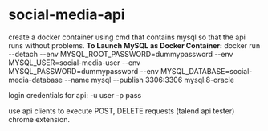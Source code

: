 # social-media-api

create a docker container using cmd that contains mysql so that the api runs without problems.
**To Launch MySQL as Docker Container:**
docker run --detach --env MYSQL_ROOT_PASSWORD=dummypassword --env MYSQL_USER=social-media-user --env MYSQL_PASSWORD=dummypassword --env MYSQL_DATABASE=social-media-database --name mysql --publish 3306:3306 mysql:8-oracle

login credentials for api:
-u user
-p pass

use api clients to execute POST, DELETE requests (talend api tester) chrome extension.

